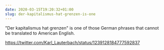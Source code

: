 ```yaml
---
date: 2020-03-15T19:20:32+01:00
slug: der-kapitalismus-hat-grenzen-is-one
---
```

"Der kapitalismus hat grenzen" is one of those German phrases that cannot be translated to American English.

https://twitter.com/Karl_Lauterbach/status/1239128184777592837

